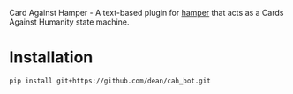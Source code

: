 Card Against Hamper - A text-based plugin for [hamper][hamper_repo] that acts as a Cards 
Against Humanity state machine.

Installation
============

```shell
pip install git+https://github.com/dean/cah_bot.git
```

[hamper_repo]:https://github.com/hamperbot/hamper

